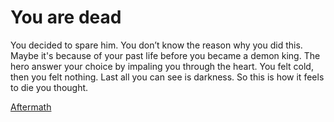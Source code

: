 # You are dead
You decided to spare him. You don’t know the reason why you did this. Maybe it's because of your past life before you became a demon king. The hero answer your choice by impaling you through the heart. You felt cold, then you felt nothing. Last all you can see is darkness. So this is how it feels to die you thought.

[Aftermath](../ending/mankind-win.md)